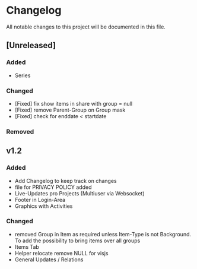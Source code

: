 # Changelog
All notable changes to this project will be documented in this file.

## [Unreleased]
### Added
- Series
### Changed
- [Fixed] fix show items in share with group = null
- [Fixed] remove Parent-Group on Group mask
- [Fixed] check for enddate < startdate
### Removed


## v1.2
### Added
- Add Changelog to keep track on changes
- file for PRIVACY POLICY added
- Live-Updates pro Projects (Multiuser via Websocket)
- Footer in Login-Area
- Graphics with Activities
### Changed
- removed Group in Item as required unless Item-Type is not Background. To add the possibility to bring items over all groups
- Items Tab
- Helper relocate remove NULL for visjs
- General Updates / Relations


